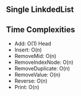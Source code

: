 ## Single LinkdedList

## Time Complexities
- Add: O(1) Head 
- Insert: O(n)
- RemoveMid: O(n)
- RemoveIndexNode: O(n)
- RemoveDuplicate: O(n)
- RemoveValue: O(n)
- Reverse: O(n)
- Print: O(n)